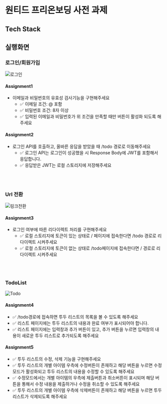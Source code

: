 # 원티드 프리온보딩 사전 과제

## Tech Stack

## 실행화면

### 로그인/회원가입

![로그인](https://user-images.githubusercontent.com/54847910/185144685-68618c18-8133-44cd-b1c6-a95165c92e25.gif)

#### Assignment1

-   이메일과 비밀번호의 유효성 검사기능을 구현해주세요
    -   :white_check_mark: 이메일 조건: @ 포함
    -   :white_check_mark: 비밀번호 조건: 8자 이상
    -   :white_check_mark: 입력된 이메일과 비밀번호가 위 조건을 만족할 때만 버튼이 활성화 되도록 해주세요

#### Assignment2

-   로그인 API를 호출하고, 올바른 응답을 받았을 때 /todo 경로로 이동해주세요
    -   :white_check_mark: 로그인 API는 로그인이 성공했을 시 Response Body에 JWT를 포함해서 응답합니다.
    -   :white_check_mark: 응답받은 JWT는 로컬 스토리지에 저장해주세요

<br/>
<br/>

### Url 전환

![링크전환](https://user-images.githubusercontent.com/54847910/185144728-918a00d5-973b-4e59-829c-114f68467d70.gif)

#### Assignment3

-   로그인 여부에 따른 리다이렉트 처리를 구현해주세요
    -   :white_check_mark: 로컬 스토리지에 토큰이 있는 상태로 / 페이지에 접속한다면 /todo 경로로 리다이렉트 시켜주세요
    -   :white_check_mark: 로컬 스토리지에 토큰이 없는 상태로 /todo페이지에 접속한다면 / 경로로 리다이렉트 시켜주세요

<br/>
<br/>

### TodoList

![Todo](https://user-images.githubusercontent.com/54847910/185136325-75e8e378-2649-45ac-9373-34817c4abce4.gif)

#### Assignment4

-   :white_check_mark: /todo경로에 접속하면 투두 리스트의 목록을 볼 수 있도록 해주세요
-   :white_check_mark: 리스트 페이지에는 투두 리스트의 내용과 완료 여부가 표시되어야 합니다.
-   :white_check_mark: 리스트 페이지에는 입력창과 추가 버튼이 있고, 추가 버튼을 누르면 입력창의 내용이 새로운 투두 리스트로 추가되도록 해주세요

#### Assignment5

-   :white_check_mark: 투두 리스트의 수정, 삭제 기능을 구현해주세요
-   :white_check_mark: 투두 리스트의 개별 아이템 우측에 수정버튼이 존재하고 해당 버튼을 누르면 수정모드가 활성화되고 투두 리스트의 내용을 수정할 수 있도록 해주세요
-   :white_check_mark: 수정모드에서는 개별 아이템의 우측에 제출버튼과 취소버튼이 표시되며 해당 버튼을 통해서 수정 내용을 제출하거나 수정을 취소할 수 있도록 해주세요
-   :white_check_mark: 투두 리스트의 개별 아이템 우측에 삭제버튼이 존재하고 해당 버튼을 누르면 투두 리스트가 삭제되도록 해주세요
